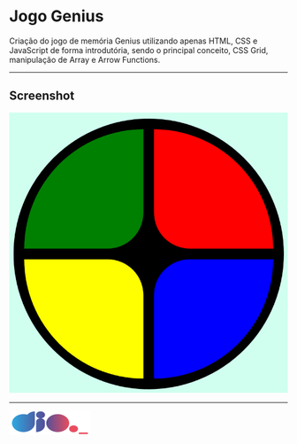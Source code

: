 # Jogo Genius

Criação do jogo de memória Genius utilizando apenas HTML, CSS e JavaScript de forma introdutória, sendo o principal conceito, CSS Grid, manipulação de Array e Arrow Functions.

---

## Screenshot

![img](img.png)

---

![img](logo.png)
